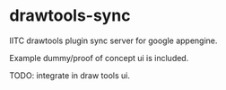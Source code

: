 drawtools-sync
==============

IITC drawtools plugin sync server for google appengine.

Example dummy/proof of concept ui is included.

TODO: integrate in draw tools ui.

